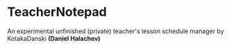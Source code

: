 # TeacherNotepad
An experimental unfinished (private) teacher's lesson schedule manager by KotakaDanski **(Daniel Halachev)**
